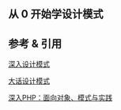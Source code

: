 ## 从 0 开始学设计模式


## 参考 & 引用
[深入设计模式](https://max.book118.com/html/2021/0730/8050073060003126.shtm)

[大话设计模式](https://item.jd.com/10079261.html)

[深入PHP：面向对象、模式与实践](https://item.jd.com/10794350.html)
